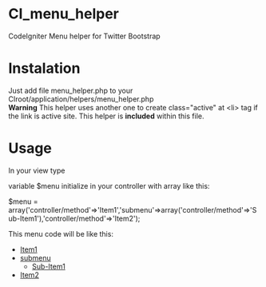CI_menu_helper
==============

CodeIgniter Menu helper for Twitter Bootstrap

Instalation
===========
Just add file menu_helper.php to your CIroot/application/helpers/menu_helper.php<br>
<b>Warning</b> This helper uses another one to create class="active" at \<li\> tag if the link is active site. 
This helper is <b>included</b> within this file.

Usage
=====
In your view type <?= create_menu($menu); ?>

variable $menu initialize in your controller with array like this:

$menu = array('controller/method'=>'Item1','submenu'=>array('controller/method'=>'Sub-Item1'),'controller/method'=>'Item2');

This menu code will be like this:

<ul>
<li><a href="<?= site_url(); ?>controller/method">Item1</a></li>
<li><a href="#">submenu</a>
	<ul class="dropdown">
	<li><a href="<?= site_url(); ?>controller/method">Sub-Item1</a></li>
	</ul>
</li>
<li><a href="<?= site_url(); ?>controller/method">Item2</a></li>
</ul>
